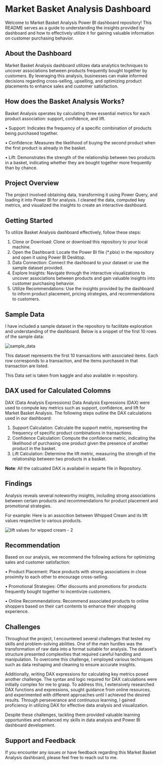 
# Market Basket Analysis Dashboard



Welcome to Market Basket Analysis Power BI dashboard repository! This README serves as a guide to understanding the insights provided by dashboard and how to effectively utilize it for gaining valuable information on customer purchasing behavior.
## About the Dashboard
Market Basket Analysis dashboard utilizes data analytics techniques to uncover associations between products frequently bought together by customers. By leveraging this analysis, businesses can make informed decisions regarding cross-selling, upselling, and optimizing product placements to enhance sales and customer satisfaction.
## How does the Basket Analysis Works?
Basket Analysis operates by calculating three essential metrics for each product association: support, confidence, and lift.

•	Support: Indicates the frequency of a specific combination of products being purchased together.

•	Confidence: Measures the likelihood of buying the second product when the first product is already in the basket.

•	Lift: Demonstrates the strength of the relationship between two products in a basket, indicating whether they are bought together more frequently than by chance.



## Project Overview

The project involved obtaining data, transforming it using Power Query, and loading it into Power BI for analysis. I cleaned the data, computed key metrics, and visualized the insights to create an interactive dashboard.

## Getting Started
To utilize Basket Analysis dashboard effectively, follow these steps:
1.	Clone or Download: Clone or download this repository to your local machine.
2.	Open the Dashboard: Locate the Power BI file (*.pbix) in the repository and open it using Power BI Desktop.
3.	Data Connection: Connect the dashboard to your dataset or use the sample dataset provided.
4.	Explore Insights: Navigate through the interactive visualizations to uncover associations between products and gain valuable insights into customer purchasing behavior.
5.	Utilize Recommendations: Use the insights provided by the dashboard to inform product placement, pricing strategies, and recommendations to customers.

## Sample Data
I have included a sample dataset in the repository to facilitate exploration and understanding of the dashboard. Below is a snippet of the first 10 rows of the sample data:

![sample_data](https://github.com/PatelJay3878/Basket-Analysis/assets/73180853/183179ec-eb5d-49d9-93ac-5879ad24dff2)

This dataset represents the first 10 transactions with associated items. Each row corresponds to a transaction, and the items purchased in that transaction are listed.

This Data set is taken from kaggle and also available in repository.
## DAX used for Calculated Colomns

DAX (Data Analysis Expressions)
Data Analysis Expressions (DAX) were used to compute key metrics such as support, confidence, and lift for Market Basket Analysis. The following steps outline the DAX calculations used in our dashboard:
1.	Support Calculation: Calculate the support metric, representing the frequency of specific product combinations in transactions.
2.	Confidence Calculation: Compute the confidence metric, indicating the likelihood of purchasing one product given the presence of another product in the basket.
3.	Lift Calculation: Determine the lift metric, measuring the strength of the relationship between two products in a basket.



**Note**: All the calcuated DAX is availabel in separte file in Repository. 

## Findings

Analysis reveals several noteworthy insights, including strong associations between certain products and recommendations for product placement and promotional strategies. 

For example: 
Here is an assocition between Whipped Cream and its lift values respective to various products.

![lift values for wipped cream - 2](https://github.com/PatelJay3878/Basket-Analysis/assets/73180853/d3a3dea7-1021-4b70-8e36-50f7e3e2c1c5)




## Recommendation

Based on our analysis, we recommend the following actions for optimizing sales and customer satisfaction:

•	Product Placement: Place products with strong associations in close proximity to each other to encourage cross-selling.

•	Promotional Strategies: Offer discounts and promotions for products frequently bought together to incentivize customers.

•	Online Recommendations: Recommend associated products to online shoppers based on their cart contents to enhance their shopping experience.



## Challenges
Throughout the project, I encountered several challenges that tested my skills and problem-solving abilities. One of the main hurdles was the transformation of raw data into a format suitable for analysis. The dataset's structure presented complexities that required careful handling and manipulation. To overcome this challenge, I employed various techniques such as data reshaping and cleaning to ensure accurate insights.

Additionally, writing DAX expressions for calculating key metrics posed another challenge. The syntax and logic required for DAX calculations were initially complex for me to grasp. To address this, I extensively researched DAX functions and expressions, sought guidance from online resources, and experimented with different approaches until I achieved the desired results. Through perseverance and continuous learning, I gained proficiency in utilizing DAX for effective data analysis and visualization.

Despite these challenges, tackling them provided valuable learning opportunities and enhanced my skills in data analysis and Power BI dashboard development.

## Support and Feedback

If you encounter any issues or have feedback regarding this Market Basket Analysis dashboard, please feel free to reach out to me.
